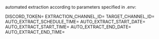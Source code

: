 automated extraction according to parameters specified in .env:

DISCORD_TOKEN=
EXTRACTION_CHANNEL_ID=
TARGET_CHANNEL_ID=
AUTO_EXTRACT_SCHEDULE_TIME=
AUTO_EXTRACT_START_DATE= 
AUTO_EXTRACT_START_TIME=
AUTO_EXTRACT_END_DATE=
AUTO_EXTRACT_END_TIME=

